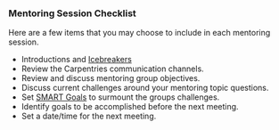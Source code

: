 ### Mentoring Session Checklist

Here are a few items that you may choose to include in each mentoring session.

+ Introductions and [Icebreakers](https://www.thebalance.com/fun-ice-breaker-questions-1918413) 
+ Review the Carpentries communication channels.
+ Review and discuss mentoring group objectives.
+ Discuss current challenges around your mentoring topic questions. 
+ Set [SMART Goals](http://www.hr.virginia.edu/uploads/documents/media/Writing_SMART_Goals.pdf) to surmount the groups challenges.
+ Identify goals to be accomplished before the next meeting.
+ Set a date/time for the next meeting.
